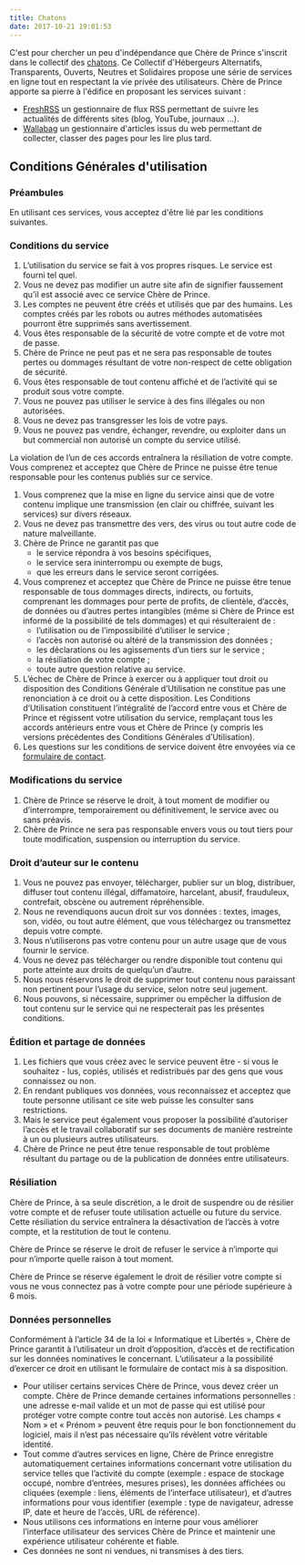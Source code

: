 ```yaml
---
title: Chatons
date: 2017-10-21 19:01:53
---
```


C'est pour chercher un peu d'indépendance que Chère de Prince s'inscrit dans le collectif des [chatons](https://chatons.org). Ce Collectif d'Hébergeurs Alternatifs, Transparents, Ouverts, Neutres et Solidaires propose une série de services en ligne tout en respectant la vie privée des utilisateurs. Chère de Prince apporte sa pierre à l'édifice en proposant les services suivant : 

* [FreshRSS](https://rss.cheredeprince.net) un gestionnaire de flux RSS permettant de suivre les actualités de différents sites (blog, YouTube, journaux ...). 
* [Wallabag](https://wallabag.cheredeprince.net) un gestionnaire d'articles issus du web permettant de collecter, classer des pages pour les lire plus tard.

## Conditions Générales d'utilisation

### Préambules

En utilisant ces services, vous acceptez d'être lié par les conditions suivantes.

### Conditions du service

1. L’utilisation du service se fait à vos propres risques. Le service est fourni tel quel.
2. Vous ne devez pas modifier un autre site afin de signifier faussement qu’il est associé avec ce service Chère de Prince.
3. Les comptes ne peuvent être créés et utilisés que par des humains. Les comptes créés par les robots ou autres méthodes automatisées pourront être supprimés sans avertissement.
4. Vous êtes responsable de la sécurité de votre compte et de votre mot de passe.
5. Chère de Prince ne peut pas et ne sera pas responsable de toutes pertes ou dommages résultant de votre non-respect de cette obligation de sécurité.
6. Vous êtes responsable de tout contenu affiché et de l’activité qui se produit sous votre compte.
7. Vous ne pouvez pas utiliser le service à des fins illégales ou non autorisées.
8. Vous ne devez pas transgresser les lois de votre pays.
9. Vous ne pouvez pas vendre, échanger, revendre, ou exploiter dans un but commercial non autorisé un compte du service utilisé.

La violation de l’un de ces accords entraînera la résiliation de votre compte.
Vous comprenez et acceptez que Chère de Prince ne puisse être tenue responsable pour les contenus publiés sur ce service.

1. Vous comprenez que la mise en ligne du service ainsi que de votre contenu implique une transmission (en clair ou chiffrée, suivant les services) sur divers réseaux.
2. Vous ne devez pas transmettre des vers, des virus ou tout autre code de nature malveillante.
3. Chère de Prince ne garantit pas que
   - le service répondra à vos besoins spécifiques,
   - le service sera ininterrompu ou exempte de bugs,
   - que les erreurs dans le service seront corrigées.
4. Vous comprenez et acceptez que Chère de Prince ne puisse être tenue responsable de tous dommages directs, indirects, ou fortuits, comprenant les dommages pour perte de profits, de clientèle, d’accès, de données ou d’autres pertes intangibles (même si Chère de Prince est informé de la possibilité de tels dommages) et qui résulteraient de :
    - l’utilisation ou de l’impossibilité d’utiliser le service ;
    - l’accès non autorisé ou altéré de la transmission des données ;
    - les déclarations ou les agissements d’un tiers sur le service ;
    - la résiliation de votre compte ;
    - toute autre question relative au service.
5. L’échec de Chère de Prince à exercer ou à appliquer tout droit ou disposition des Conditions Générale d’Utilisation ne constitue pas une renonciation à ce droit ou à cette disposition. Les Conditions d’Utilisation constituent l’intégralité de l’accord entre vous et Chère de Prince et régissent votre utilisation du service, remplaçant tous les accords antérieurs entre vous et Chère de Prince (y compris les versions précédentes des Conditions Générales d’Utilisation).
6. Les questions sur les conditions de service doivent être envoyées via ce [formulaire de contact](https://cheredeprince.net/contact).

### Modifications du service

1. Chère de Prince se réserve le droit, à tout moment de modifier ou d’interrompre, temporairement ou définitivement, le service avec ou sans préavis.
2. Chère de Prince ne sera pas responsable envers vous ou tout tiers pour toute modification, suspension ou interruption du service.

### Droit d’auteur sur le contenu

1. Vous ne pouvez pas envoyer, télécharger, publier sur un blog, distribuer, diffuser tout contenu illégal, diffamatoire, harcelant, abusif, frauduleux, contrefait, obscène ou autrement répréhensible.
2. Nous ne revendiquons aucun droit sur vos données : textes, images, son, vidéo, ou tout autre élément, que vous téléchargez ou transmettez depuis votre compte.
3. Nous n’utiliserons pas votre contenu pour un autre usage que de vous fournir le service.
4. Vous ne devez pas télécharger ou rendre disponible tout contenu qui porte atteinte aux droits de quelqu’un d’autre.
5. Nous nous réservons le droit de supprimer tout contenu nous paraissant non pertinent pour l’usage du service, selon notre seul jugement.
6. Nous pouvons, si nécessaire, supprimer ou empêcher la diffusion de tout contenu sur le service qui ne respecterait pas les présentes conditions.

### Édition et partage de données

1. Les fichiers que vous créez avec le service peuvent être - si vous le souhaitez - lus, copiés, utilisés et redistribués par des gens que vous connaissez ou non.
2. En rendant publiques vos données, vous reconnaissez et acceptez que toute personne utilisant ce site web puisse les consulter sans restrictions.
3. Mais le service peut également vous proposer la possibilité d’autoriser l’accès et le travail collaboratif sur ses documents de manière restreinte à un ou plusieurs autres utilisateurs.
4. Chère de Prince ne peut être tenue responsable de tout problème résultant du partage ou de la publication de données entre utilisateurs.

### Résiliation

Chère de Prince, à sa seule discrétion, a le droit de suspendre ou de résilier votre compte et de refuser toute utilisation actuelle ou future du service. Cette résiliation du service entraînera la désactivation de l’accès à votre compte, et la restitution de tout le contenu.

Chère de Prince se réserve le droit de refuser le service à n’importe qui pour n’importe quelle raison à tout moment.

Chère de Prince se réserve également le droit de résilier votre compte si vous ne vous connectez pas à votre compte pour une période supérieure à 6 mois.

### Données personnelles

Conformément à l’article 34 de la loi « Informatique et Libertés », Chère de Prince garantit à l’utilisateur un droit d’opposition, d’accès et de rectification sur les données nominatives le concernant. L’utilisateur a la possibilité d’exercer ce droit en utilisant le formulaire de contact mis à sa disposition.

* Pour utiliser certains services Chère de Prince, vous devez créer un compte. Chère de Prince demande certaines informations personnelles : une adresse e-mail valide et un mot de passe qui est utilisé pour protéger votre compte contre tout accès non autorisé. Les champs « Nom » et « Prénom » peuvent être requis pour le bon fonctionnement du logiciel, mais il n’est pas nécessaire qu’ils révèlent votre véritable identité.
* Tout comme d’autres services en ligne, Chère de Prince enregistre automatiquement certaines informations concernant votre utilisation du service telles que l’activité du compte (exemple : espace de stockage occupé, nombre d’entrées, mesures prises), les données affichées ou cliquées (exemple : liens, éléments de l’interface utilisateur), et d’autres informations pour vous identifier (exemple : type de navigateur, adresse IP, date et heure de l’accès, URL de référence).
* Nous utilisons ces informations en interne pour vous améliorer l’interface utilisateur des services Chère de Prince et maintenir une expérience utilisateur cohérente et fiable.
* Ces données ne sont ni vendues, ni transmises à des tiers.
 
